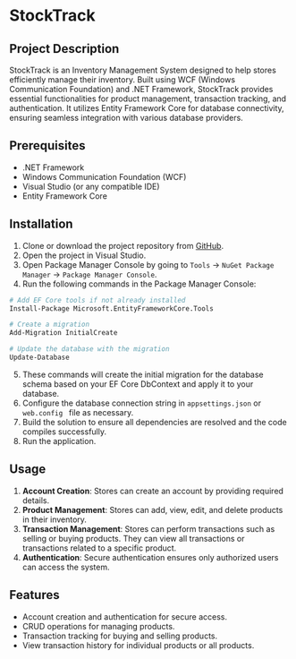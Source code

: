 # StockTrack

## Project Description
StockTrack is an Inventory Management System designed to help stores efficiently manage their inventory. Built using WCF (Windows Communication Foundation) and .NET Framework, StockTrack provides essential functionalities for product management, transaction tracking, and authentication. It utilizes Entity Framework Core for database connectivity, ensuring seamless integration with various database providers.

## Prerequisites
- .NET Framework
- Windows Communication Foundation (WCF)
- Visual Studio (or any compatible IDE)
- Entity Framework Core

## Installation
1. Clone or download the project repository from [GitHub](https://github.com/Nilesh9106/stocktrack).
2. Open the project in Visual Studio.
3. Open Package Manager Console by going to `Tools` -> `NuGet Package Manager` -> `Package Manager Console`.
4. Run the following commands in the Package Manager Console:

```bash
# Add EF Core tools if not already installed
Install-Package Microsoft.EntityFrameworkCore.Tools

# Create a migration
Add-Migration InitialCreate

# Update the database with the migration
Update-Database
```
5. These commands will create the initial migration for the database schema based on your EF Core DbContext and apply it to your database.
6. Configure the database connection string in `appsettings.json` or `web.config ` file as necessary.
7. Build the solution to ensure all dependencies are resolved and the code compiles successfully.
8. Run the application.
## Usage
1. **Account Creation**: Stores can create an account by providing required details.
2. **Product Management**: Stores can add, view, edit, and delete products in their inventory.
3. **Transaction Management**: Stores can perform transactions such as selling or buying products. They can view all transactions or transactions related to a specific product.
4. **Authentication**: Secure authentication ensures only authorized users can access the system.
## Features
- Account creation and authentication for secure access.
- CRUD operations for managing products.
- Transaction tracking for buying and selling products.
- View transaction history for individual products or all products.
